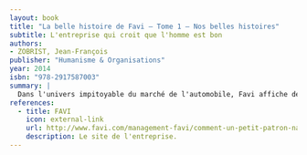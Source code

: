 ```yaml
---
layout: book
title: "La belle histoire de Favi — Tome 1 — Nos belles histoires"
subtitle: L'entreprise qui croit que l'homme est bon
authors:
- ZOBRIST, Jean-François
publisher: "Humanisme & Organisations"
year: 2014
isbn: "978-2917587003"
summary: |
  Dans l'univers impitoyable du marché de l'automobile, Favi affiche de confortables résultats depuis plus de 25 ans. Les belles histoires de Favi nous indiquent la voie originale d'un management aussi humaniste que performant.
references:
  - title: FAVI
    icon: external-link
    url: http://www.favi.com/management-favi/comment-un-petit-patron-naif-et-paresseux-innove/
    description: Le site de l'entreprise.
---
```

